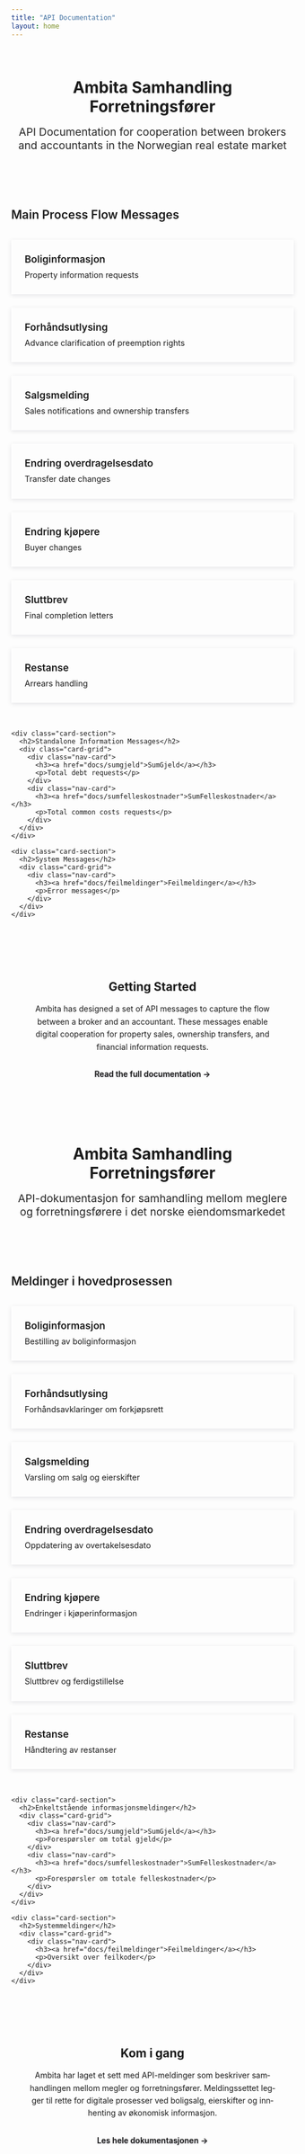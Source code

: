 ```yaml
---
title: "API Documentation"
layout: home
---
```

<div class="language-content lang-en" markdown="1">
  <div class="hero-section">
    <h1>Ambita Samhandling Forretningsfører</h1>
    <p class="hero-description">API Documentation for cooperation between brokers and accountants in the Norwegian real estate market</p>
  </div>

  <div class="navigation-cards">
    <div class="card-section">
      <h2>Main Process Flow Messages</h2>
      <div class="card-grid">
        <div class="nav-card">
          <h3><a href="docs/boliginformasjon">Boliginformasjon</a></h3>
          <p>Property information requests</p>
        </div>
        <div class="nav-card">
          <h3><a href="docs/forhandsutlysing">Forhåndsutlysing</a></h3>
          <p>Advance clarification of preemption rights</p>
        </div>
        <div class="nav-card">
          <h3><a href="docs/salgsmelding">Salgsmelding</a></h3>
          <p>Sales notifications and ownership transfers</p>
        </div>
        <div class="nav-card">
          <h3><a href="docs/endring-overdragelsesdato">Endring overdragelsesdato</a></h3>
          <p>Transfer date changes</p>
        </div>
        <div class="nav-card">
          <h3><a href="docs/endring-kjopere">Endring kjøpere</a></h3>
          <p>Buyer changes</p>
        </div>
        <div class="nav-card">
          <h3><a href="docs/sluttbrev">Sluttbrev</a></h3>
          <p>Final completion letters</p>
        </div>
        <div class="nav-card">
          <h3><a href="docs/restanse">Restanse</a></h3>
          <p>Arrears handling</p>
        </div>
      </div>
    </div>

    <div class="card-section">
      <h2>Standalone Information Messages</h2>
      <div class="card-grid">
        <div class="nav-card">
          <h3><a href="docs/sumgjeld">SumGjeld</a></h3>
          <p>Total debt requests</p>
        </div>
        <div class="nav-card">
          <h3><a href="docs/sumfelleskostnader">SumFelleskostnader</a></h3>
          <p>Total common costs requests</p>
        </div>
      </div>
    </div>

    <div class="card-section">
      <h2>System Messages</h2>
      <div class="card-grid">
        <div class="nav-card">
          <h3><a href="docs/feilmeldinger">Feilmeldinger</a></h3>
          <p>Error messages</p>
        </div>
      </div>
    </div>
  </div>

  <div class="getting-started">
    <h2>Getting Started</h2>
    <p>Ambita has designed a set of API messages to capture the flow between a broker and an accountant. These messages enable digital cooperation for property sales, ownership transfers, and financial information requests.</p>
    <p><a href="README" class="btn btn-primary">Read the full documentation →</a></p>
  </div>
</div>

<div class="language-content lang-no" lang="no" markdown="1">
  <div class="hero-section">
    <h1>Ambita Samhandling Forretningsfører</h1>
    <p class="hero-description">API-dokumentasjon for samhandling mellom meglere og forretningsførere i det norske eiendomsmarkedet</p>
  </div>

  <div class="navigation-cards">
    <div class="card-section">
      <h2>Meldinger i hovedprosessen</h2>
      <div class="card-grid">
        <div class="nav-card">
          <h3><a href="docs/boliginformasjon">Boliginformasjon</a></h3>
          <p>Bestilling av boliginformasjon</p>
        </div>
        <div class="nav-card">
          <h3><a href="docs/forhandsutlysing">Forhåndsutlysing</a></h3>
          <p>Forhåndsavklaringer om forkjøpsrett</p>
        </div>
        <div class="nav-card">
          <h3><a href="docs/salgsmelding">Salgsmelding</a></h3>
          <p>Varsling om salg og eierskifter</p>
        </div>
        <div class="nav-card">
          <h3><a href="docs/endring-overdragelsesdato">Endring overdragelsesdato</a></h3>
          <p>Oppdatering av overtakelsesdato</p>
        </div>
        <div class="nav-card">
          <h3><a href="docs/endring-kjopere">Endring kjøpere</a></h3>
          <p>Endringer i kjøperinformasjon</p>
        </div>
        <div class="nav-card">
          <h3><a href="docs/sluttbrev">Sluttbrev</a></h3>
          <p>Sluttbrev og ferdigstillelse</p>
        </div>
        <div class="nav-card">
          <h3><a href="docs/restanse">Restanse</a></h3>
          <p>Håndtering av restanser</p>
        </div>
      </div>
    </div>

    <div class="card-section">
      <h2>Enkeltstående informasjonsmeldinger</h2>
      <div class="card-grid">
        <div class="nav-card">
          <h3><a href="docs/sumgjeld">SumGjeld</a></h3>
          <p>Forespørsler om total gjeld</p>
        </div>
        <div class="nav-card">
          <h3><a href="docs/sumfelleskostnader">SumFelleskostnader</a></h3>
          <p>Forespørsler om totale felleskostnader</p>
        </div>
      </div>
    </div>

    <div class="card-section">
      <h2>Systemmeldinger</h2>
      <div class="card-grid">
        <div class="nav-card">
          <h3><a href="docs/feilmeldinger">Feilmeldinger</a></h3>
          <p>Oversikt over feilkoder</p>
        </div>
      </div>
    </div>
  </div>

  <div class="getting-started">
    <h2>Kom i gang</h2>
    <p>Ambita har laget et sett med API-meldinger som beskriver samhandlingen mellom megler og forretningsfører. Meldingssettet legger til rette for digitale prosesser ved boligsalg, eierskifter og innhenting av økonomisk informasjon.</p>
    <p><a href="README" class="btn btn-primary">Les hele dokumentasjonen →</a></p>
  </div>
</div>

<style>
/* Homepage styling with Ambita Design Tokens */
.hero-section {
  text-align: center;
  padding: 3rem 2rem;
  background: linear-gradient(135deg, var(--ambita-purple-600) 0%, var(--ambita-purple-400) 100%);
  color: var(--ambita-white);
  margin: -2rem -2rem 2rem -2rem;
  border-radius: var(--border-radius-m);
  font-family: var(--font-family-display);
}

.hero-section h1 {
  color: var(--ambita-white);
  font-family: var(--font-family-display);
  font-weight: 700;
  margin-bottom: 1rem;
}

.hero-description {
  font-size: 1.2rem;
  margin-top: 1rem;
  opacity: 0.95;
  font-family: var(--font-family-body);
}

.navigation-cards {
  margin: 2rem 0;
}

.card-section {
  margin-bottom: 3rem;
}

.card-section h2 {
  border-bottom: 3px solid var(--ambita-purple-400);
  padding-bottom: 0.5rem;
  margin-bottom: 1.5rem;
  color: var(--ambita-purple-600);
  font-family: var(--font-family-display);
  font-weight: 600;
}

.card-grid {
  display: grid;
  grid-template-columns: repeat(auto-fit, minmax(300px, 1fr));
  gap: 1.5rem;
  margin-top: 1rem;
}

.nav-card {
  background: var(--ambita-white);
  border: 1px solid var(--ambita-purple-200);
  border-radius: var(--border-radius-m);
  padding: 1.5rem;
  transition: all 0.3s ease;
  box-shadow: 0 2px 8px rgba(13, 10, 39, 0.1);
}

.nav-card:hover {
  transform: translateY(-3px);
  box-shadow: 0 8px 24px rgba(13, 10, 39, 0.15);
  border-color: var(--ambita-purple-400);
  background: var(--ambita-purple-100);
}

.nav-card h3 {
  margin: 0 0 0.5rem 0;
  font-size: 1.1rem;
  font-family: var(--font-family-title);
  font-weight: 600;
}

.nav-card h3 a {
  text-decoration: none;
  color: var(--ambita-purple-600);
  transition: color 0.2s ease;
}

.nav-card h3 a:hover {
  color: var(--ambita-purple-500);
  text-decoration: none;
}

.nav-card p {
  margin: 0;
  color: var(--ambita-grey-400);
  font-size: 0.9rem;
  font-family: var(--font-family-body);
  line-height: 1.4;
}

.getting-started {
  background: var(--ambita-peach-100);
  border: 1px solid var(--ambita-peach-200);
  padding: 2rem;
  border-radius: var(--border-radius-m);
  text-align: center;
  margin-top: 3rem;
}

.getting-started h2 {
  color: var(--ambita-purple-600);
  font-family: var(--font-family-display);
  margin-bottom: 1rem;
  border: none;
  padding: 0;
}

.getting-started p {
  color: var(--ambita-purple-600);
  font-family: var(--font-family-body);
  line-height: 1.6;
}

.btn {
  display: inline-block;
  padding: 0.75rem 1.5rem;
  background: var(--ambita-purple-500);
  color: var(--ambita-purple-100) !important;
  text-decoration: none;
  border-radius: var(--border-radius-s);
  font-family: var(--font-family-title);
  font-weight: 600;
  transition: all 0.2s ease;
  border: 1px solid var(--ambita-purple-500);
  text-shadow: 0 1px 2px rgba(13, 10, 39, 0.3);
}

.btn:hover {
  background: var(--ambita-purple-400);
  border-color: var(--ambita-purple-400);
  color: var(--ambita-white) !important;
  text-decoration: none;
  transform: translateY(-1px);
  text-shadow: none;
}

@media (max-width: 768px) {
  .card-grid {
    grid-template-columns: 1fr;
  }
  
  .hero-section {
    padding: 2rem 1rem;
  }
  
  .hero-section h1 {
    font-size: 2rem;
  }
}
</style>
